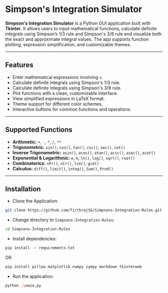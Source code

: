 # Simpson's Integration Simulator

**Simpson's Integration Simulator** is a Python GUI application built with **Tkinter**. It allows users to input mathematical functions, calculate definite integrals using Simpson’s 1/3 rule and Simpson's 3/8 rule and visualize both the exact and approximate integral values. The app supports function plotting, expression simplification, and customizable themes.

---

## Features

- Enter mathematical expressions involving `x`.
- Calculate definite integrals using Simpson's 1/3 rule.
- Calculate definite integrals using Simpson's 3/8 rule.
- Plot functions with a clean, customizable interface.
- View simplified expressions in LaTeX format.
- Theme support for different color schemes.
- Interactive buttons for common functions and operations.

---

## Supported Functions

- **Arithmetic:** `+`, `-`, `*`, `/`, `**`
- **Trigonometric:** `sin()`, `cos()`, `tan()`, `csc()`, `sec()`, `cot()`
- **Inverse Trigonometric:** `asin()`, `acos()`, `atan()`, `acsc()`, `asec()`, `acot()`
- **Exponential & Logarithmic:** `e`, `π`, `ln()`, `log()`, `sqrt()`, `root()`
- **Combinatorics:** `nPr()`, `nCr()`, `lcm()`, `gcd()`
- **Calculus:** `diff()`, `limit()`, `integ()`, `Sum()`, `Prod()`

---

## Installation

- Clone the Application:
```bash
git clone https://github.com/TirthrajSG/Simpsons-Integration-Rules.git
```

- Change directory to `Simpsons-Integration-Rules`:
```bash
cd Simpsons-Integration-Rules
```

- Install dependencies:

```bash
pip install -r requirements.txt
```
OR
```bash
pip install pillow matplotlib numpy sympy markdown tkinterweb 
```

- Run the application:
```bash
python .\main.py
```